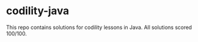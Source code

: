 # codility-java
This repo contains solutions for codility lessons in Java. All solutions scored 100/100.
